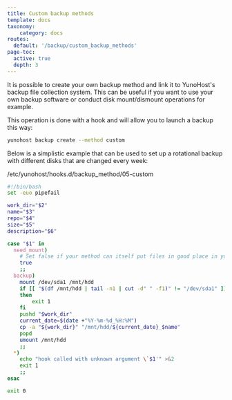 ```yaml
---
title: Custom backup methods
template: docs
taxonomy:
    category: docs
routes:
  default: '/backup/custom_backup_methods'
page-toc:
  active: true
  depth: 3
---
```



It is possible to create your own backup method and link it to YunoHost's backup file collection system. This can be useful if you want to use your own backup software or conduct disk mount/dismount operations for example.

This operation is done with a hook and will allow you to launch a backup this way:

```bash
yunohost backup create --method custom
```

Below is a simplistic example that can be used to set up a rotational backup with different disks that are changed every week:

/etc/yunohost/hooks.d/backup_method/05-custom

```bash
#!/bin/bash
set -euo pipefail

work_dir="$2"
name="$3"
repo="$4"
size="$5"
description="$6"

case "$1" in
  need_mount)
    # Set false if your method can itself put files in good place in your archive
    true
    ;;
  backup)
    mount /dev/sda1 /mnt/hdd
    if [[ "$(df /mnt/hdd | tail -n1 | cut -d" " -f1)" != "/dev/sda1" ]]
    then
        exit 1
    fi
    pushd "$work_dir"
    current_date=$(date +"%Y-%m-%d_%H:%M")
    cp -a "${work_dir}" "/mnt/hdd/${current_date}_$name"
    popd
    umount /mnt/hdd
    ;;
  *)
    echo "hook called with unknown argument \`$1'" >&2
    exit 1
    ;;
esac

exit 0
```
